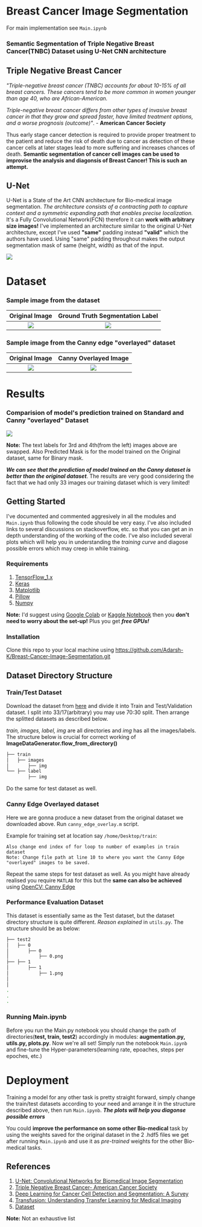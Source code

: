 # Breast Cancer Image Segmentation
For main implementation see `Main.ipynb` 
### Semantic Segmentation of Triple Negative Breast Cancer(TNBC) Dataset using U-Net CNN architecture

## Triple Negative Breast Cancer
*"Triple-negative breast cancer (TNBC) accounts for about 10-15%  of all breast cancers. These cancers tend to be more common in women younger than age 40, who are African-American.*

*Triple-negative breast cancer differs from other types of invasive breast cancer in that they grow and spread faster, have limited treatment options, and a worse prognosis (outcome)"*.  - **American Cancer Society**

Thus early stage cancer detection is required to provide proper treatment to the patient and reduce the risk of death due to cancer as detection of these cancer cells at later stages lead to more suffering and increases chances of death. **Semantic segmentation of cancer cell images can be used to improvise the analysis and diagonsis of Breast Cancer! This is such an attempt.**

## U-Net

U-Net is a State of the Art CNN architecture for Bio-medical image segmentation. *The architecture consists of a contracting path to capture context and a symmetric expanding path that enables precise localization.* It's a Fully Convolutional Network(FCN) therefore it can **work with arbitrary size images!** I've implemented an architecture similar to the original U-Net architecture, except I've used **"same"** padding instead **"valid"** which the authors have used. Using "same" padding throughout makes the output segmentation mask of same (height, width) as that of the input.

<img src="img/U-Net_arch.png">

# Dataset        
### Sample image from the dataset

Original Image            |  Ground Truth Segmentation Label
:-------------------------:|:-------------------------:
![](img/sample_image.png)  |  ![](img/sample_label.png)

### Sample image from the Canny edge "overlayed" dataset

Original Image            |  Canny Overlayed Image
:-------------------------:|:-------------------------:
![](img/original_image.png)  |  ![](img/canny_image.png)

# Results
### Comparision of model's prediction trained on Standard and Canny "overlayed" Dataset

<img src="img/compare.png">

**Note:** The text labels for 3rd and 4th(from the left) images above are swapped. Also Predicted Mask is for the model trained on the Original dataset, same for Binary mask.

***We can see that the prediction of model trained on the Canny dataset is better than the original dataset***.
The results are very good considering the fact that we had only 33 images our training dataset which is very limited!

## Getting Started
I've documented and commented aggresively in all the modules and `Main.ipynb` thus following the code should be very easy. I've also included links to several discussions on stackoverflow, etc. so that you can get an in depth understanding of the working of the code. I've also included several plots which will help you in understanding the *training curve* and diagose possible errors which may creep in while training.
### Requirements
1. [TensorFlow_1.x](https://www.tensorflow.org/versions)
2. [Keras](https://keras.io/)
3. [Matplotlib](https://matplotlib.org/3.1.3/users/installing.html)
4. [Pillow](https://pypi.org/project/Pillow/)
5. [Numpy](https://pypi.org/project/numpy/)

**Note:** I'd suggest using [Google Colab](https://colab.research.google.com/notebooks/intro.ipynb) or [Kaggle Notebook](https://www.kaggle.com/notebooks) then you **don't need to worry about the set-up!** Plus you get ***free GPUs!***

### Installation
Clone this repo to your local machine using https://github.com/Adarsh-K/Breast-Cancer-Image-Segmentation.git
## Dataset Directory Structure
### Train/Test Dataset
Download the dataset from [here](https://zenodo.org/record/1175282#.Xl_4nZMzZQJ) and divide it into Train and Test/Validation dataset. I split into 33/17(arbitrary) you may use 70:30 split. Then arrange the splitted datasets as described below.

*train, images, label, img* are all directories and *img* has all the images/labels. The structure below is crucial for correct working of **ImageDataGenerator.flow_from_directory()** 

```bash
├── train
│   ├── images
│       ├── img
└── ├── label
        ├── img
```

Do the same for test dataset as well.
### Canny Edge Overlayed dataset
Here we are gonna produce a new dataset from the original dataset we downloaded above. Run `canny_edge_overlay.m` script. 

Example for training set at location say `/home/Desktop/train`:

```At line 7 change the file path from /Users/adarshkumar/Desktop/data1/test/images/img/%d.png -> /home/Desktop/train/images/img/%d.png
Also change end index of for loop to number of examples in train dataset
Note: Change file path at line 10 to where you want the Canny Edge "overlayed" images to be saved. 
```
Repeat the same steps for test dataset as well. As you might have already realised you require `MATLAB` for this but the **same can also be achieved** using [OpenCV: Canny Edge](https://docs.opencv.org/trunk/da/d22/tutorial_py_canny.html)
### Performance Evaluation Dataset
This dataset is essentially same as the Test dataset, but the dataset directory structure is quite different. *Reason explained* in `utils.py`. The structure should be as below:
 
 ```bash
├── test2
│   ├── 0
│       ├── 0
│           ├── 0.png
├── ├── 1
│       ├── 1
│           ├── 1.png
│ 
│ 
.
.
.
```

### Running Main.ipynb
Before you run the Main.py notebook you should change the path of directories(**test, train, test2**) accordingly in modules: **augmentation.py, utils.py, plots.py**. Now we're all set! Simply run the notebook `Main.ipynb` and fine-tune the Hyper-parameters(learning rate, epoaches, steps per epoches, etc.)

# Deployment
Training a model for any other task is pretty straight forward, simply change the train/test datasets according to your need and arrange it in the structure described above, then run `Main.ipynb`. ***The plots will help you diagonse possible errors***

You could **improve the performance on some other Bio-medical** task by using the weights saved for the original dataset in the 2 .hdf5 files we get after running `Main.ipynb` and use it as *pre-trained* weights for the other Bio-medical tasks. 
## References

1. [U-Net: Convolutional Networks for Biomedical Image Segmentation](https://arxiv.org/abs/1505.04597)
2. [Triple Negative Breast Cancer- American Cancer Society](https://www.cancer.org/cancer/breast-cancer/understanding-a-breast-cancer-diagnosis/types-of-breast-cancer/triple-negative.html)
3. [Deep Learning for Cancer Cell Detection and Segmentation: A Survey](https://www.researchgate.net/publication/334080872_Deep_Learning_for_Cancer_Cell_Detection_and_Segmentation_A_Survey)
4. [Transfusion: Understanding Transfer Learning for Medical Imaging](https://arxiv.org/abs/1902.07208)
5. [Dataset](https://zenodo.org/record/1175282#.Xl_4nZMzZQJ)

**Note:** Not an exhaustive list
